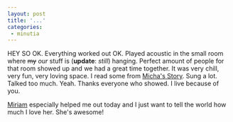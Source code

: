 ```yaml
---
layout: post
title: '...'
categories:
 - minutia
---
```


HEY SO OK. Everything worked out OK. Played acoustic in the small room where <s>my</s> <i>our</i> stuff is (<b>update</b>: <i>still</i>) hanging. Perfect amount of people for that room showed up and we had a great time together. It was very chill, very fun, very loving space. I read some from <a href="ir/micha/">Micha's Story</a>. Sung a lot. Talked too much. Yeah. Thanks everyone who showed. I live because of you.

<a href="miriam/">Miriam</a> especially helped me out today and I just want to tell the world how much I love her. She's awesome!

